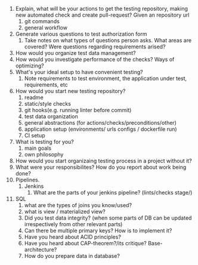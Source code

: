 

1. Explain, what will be  your actions to get the testing repository, making new automated check and create pull-request? Given an repository url
    1. git commands
    2. general workflow
2. Generate various questions to test authorization form
    1. Take notes on what types of questions person asks. What areas are covered? Were questions regarding requirements arised?
3. How would you organize test data management?
4. How would you investigate performance of the checks? Ways of optimizing?
5. What's your ideal setup to have convenient testing?
    1. Note  requirements to test environment, the application under test, requirements, etc
6. How would you start new testing repository?
    1. readme
    2. static/style checks
    3. git hooks(e.g. running linter before commit)
    4. test data organization
    5. general abstractions (for actions/checks/preconditions/other)
    6. application setup (environments/ urls configs / dockerfile run)
    7. CI setup
7. What is testing for you?
    1. main goals
    2. own philosophy
8. How would you start organizaing testing process in a project without it?
9. What were your responsibilites? How do you report about work being done?
10. Pipelines.
    1. Jenkins
        1. What are the parts of your jenkins pipeline? (lints/checks stage/)
11. SQL
    1. what are the types of joins you know/used?
    2. what is view / materialized view?
    3. Did you test data integrity? (when some parts of DB can be updated irrespectively from  other relevant parts)
    4. Can there be multiple primary keys? How is to implement it?
    5. Have you heard about ACID principles?
    6. Have you heard about CAP-theorem?/its critique? Base-architecture?
    7. How do you prepare data in database?
    

